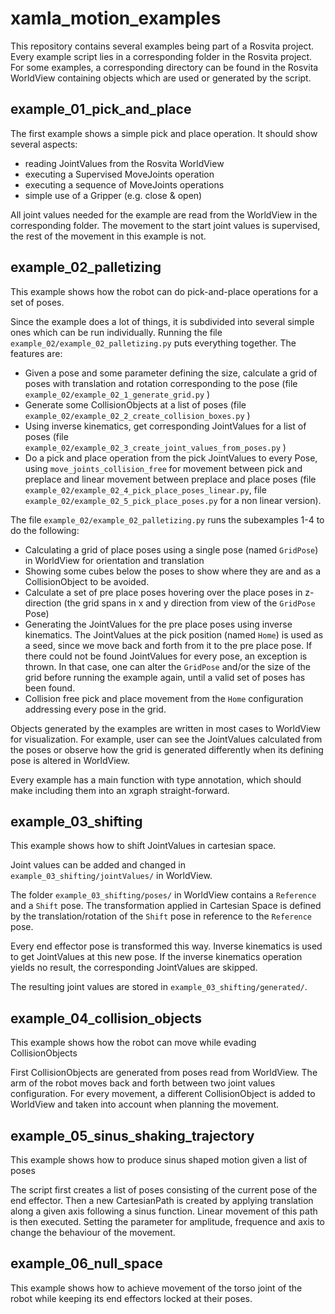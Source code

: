 # xamla_motion_examples

This repository contains several examples being part of a Rosvita project.
Every example script lies in a corresponding folder in the Rosvita project.
For some examples, a corresponding directory can be found in the Rosvita WorldView containing objects which are used or generated by the script. 

## example_01_pick_and_place

The first example shows a simple pick and place operation.
It should show several aspects:

* reading JointValues from the Rosvita WorldView
* executing a Supervised MoveJoints operation
* executing a sequence of MoveJoints operations
* simple use of a Gripper (e.g. close & open)

All joint values needed for the example are read from the WorldView in the corresponding folder.
The movement to the start joint values is supervised, the rest of the movement in this example is not.

## example_02_palletizing

This example shows how the robot can do pick-and-place operations for a set of poses.

Since the example does a lot of things, it is subdivided into several simple ones which can be run individually.
Running the file `example_02/example_02_palletizing.py` puts everything together.
The features are:

* Given a pose and some parameter defining the size, calculate a grid of poses with translation and rotation corresponding to the pose (file `example_02/example_02_1_generate_grid.py` )
* Generate some CollisionObjects at a list of poses (file `example_02/example_02_2_create_collision_boxes.py` )
* Using inverse kinematics, get corresponding JointValues for a list of poses (file `example_02/example_02_3_create_joint_values_from_poses.py` )
* Do a pick and place operation from the pick JointValues to every Pose, using `move_joints_collision_free` for movement between pick and preplace and linear movement between preplace and place poses (file `example_02/example_02_4_pick_place_poses_linear.py`, file `example_02/example_02_5_pick_place_poses.py` for a non linear version).

The file `example_02/example_02_palletizing.py`  runs the subexamples 1-4 to do the following:

* Calculating a grid of place poses using a single pose (named `GridPose`) in WorldView for orientation and translation
* Showing some cubes below the poses to show where they are and as a CollisionObject to be avoided.
* Calculate a set of pre place poses hovering over the place poses in z-direction (the grid spans in x and y direction from view of the `GridPose` Pose)
* Generating the JointValues for the pre place poses using inverse kinematics.
    The JointValues at the pick position (named `Home`) is used as a seed, since we move back and forth from it to the pre place pose.
    If there could not be found JointValues for every pose, an exception is thrown.
    In that case, one can alter the `GridPose` and/or the size of the grid before running the example again, until a valid set of poses has been found.
* Collision free pick and place movement from the `Home` configuration addressing every pose in the grid.

Objects generated by the examples are written in most cases to WorldView for visualization.
For example, user can see the JointValues calculated from the poses or observe how the grid is generated differently when its defining pose is altered in WorldView.

Every example has a main function with type annotation, which should make including them into an xgraph straight-forward.

## example_03_shifting

This example shows how to shift JointValues in cartesian space.

Joint values can be added and changed in `example_03_shifting/jointValues/` in WorldView.

The folder `example_03_shifting/poses/` in WorldView contains a `Reference` and a `Shift` pose.
The transformation applied in Cartesian Space is defined by the translation/rotation of the `Shift` pose in reference to the `Reference` pose. 

Every end effector pose is transformed this way. Inverse kinematics is used to get JointValues at this new pose.
If the inverse kinematics operation yields no result, the corresponding JointValues are skipped.

The resulting joint values are stored in `example_03_shifting/generated/`.

## example_04_collision_objects

This example shows how the robot can move while evading CollisionObjects

First CollisionObjects are generated from poses read from WorldView.
The arm of the robot moves back and forth between two joint values configuration.
For every movement, a different CollisionObject is added to WorldView and taken into account when planning the movement.

## example_05_sinus_shaking_trajectory

This example shows how to produce sinus shaped motion given a list of poses

The script first creates a list of poses consisting of the current pose of the end effector.
Then a new CartesianPath is created by applying translation along a given axis following a sinus function.
Linear movement of this path is then executed.
Setting the parameter for amplitude, frequence and axis to change the behaviour of the movement.

## example_06_null_space

This example shows how to achieve movement of the torso joint of the robot while keeping its end effectors locked at their poses.
  